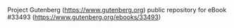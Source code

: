 Project Gutenberg (https://www.gutenberg.org) public repository for eBook #33493 (https://www.gutenberg.org/ebooks/33493)
